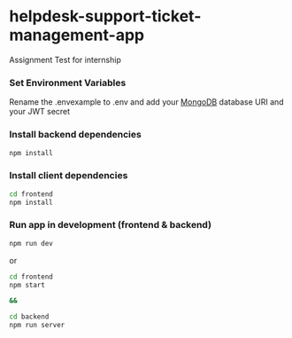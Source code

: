 # helpdesk-support-ticket-management-app
Assignment Test for internship

### Set Environment Variables

Rename the .envexample to .env and add your [MongoDB](https://www.mongodb.com/) database URI and your JWT secret

### Install backend dependencies

```bash
npm install
```

### Install client dependencies

```bash
cd frontend
npm install
```

### Run app in development (frontend & backend)

```bash
npm run dev
```

or

```bash
cd frontend
npm start

&&

cd backend
npm run server
```
